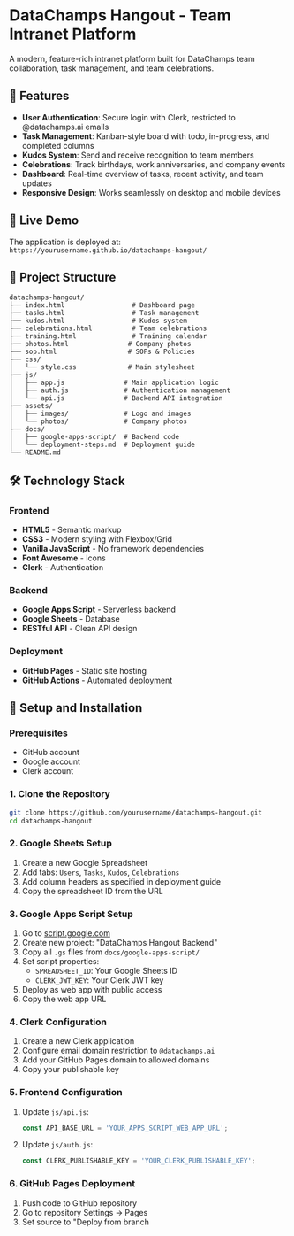# DataChamps Hangout - Team Intranet Platform

A modern, feature-rich intranet platform built for DataChamps team collaboration, task management, and team celebrations.

## 🌟 Features

- **User Authentication**: Secure login with Clerk, restricted to @datachamps.ai emails
- **Task Management**: Kanban-style board with todo, in-progress, and completed columns
- **Kudos System**: Send and receive recognition to team members
- **Celebrations**: Track birthdays, work anniversaries, and company events
- **Dashboard**: Real-time overview of tasks, recent activity, and team updates
- **Responsive Design**: Works seamlessly on desktop and mobile devices

## 🚀 Live Demo

The application is deployed at: `https://yourusername.github.io/datachamps-hangout/`

## 📁 Project Structure

```
datachamps-hangout/
├── index.html                 # Dashboard page
├── tasks.html                 # Task management
├── kudos.html                 # Kudos system
├── celebrations.html          # Team celebrations
├── training.html              # Training calendar
├── photos.html               # Company photos
├── sop.html                  # SOPs & Policies
├── css/
│   └── style.css             # Main stylesheet
├── js/
│   ├── app.js               # Main application logic
│   ├── auth.js              # Authentication management
│   └── api.js               # Backend API integration
├── assets/
│   ├── images/              # Logo and images
│   └── photos/              # Company photos
├── docs/
│   ├── google-apps-script/  # Backend code
│   └── deployment-steps.md  # Deployment guide
└── README.md
```

## 🛠️ Technology Stack

### Frontend
- **HTML5** - Semantic markup
- **CSS3** - Modern styling with Flexbox/Grid
- **Vanilla JavaScript** - No framework dependencies
- **Font Awesome** - Icons
- **Clerk** - Authentication

### Backend
- **Google Apps Script** - Serverless backend
- **Google Sheets** - Database
- **RESTful API** - Clean API design

### Deployment
- **GitHub Pages** - Static site hosting
- **GitHub Actions** - Automated deployment

## 🔧 Setup and Installation

### Prerequisites
- GitHub account
- Google account
- Clerk account

### 1. Clone the Repository
```bash
git clone https://github.com/yourusername/datachamps-hangout.git
cd datachamps-hangout
```

### 2. Google Sheets Setup
1. Create a new Google Spreadsheet
2. Add tabs: `Users`, `Tasks`, `Kudos`, `Celebrations`
3. Add column headers as specified in deployment guide
4. Copy the spreadsheet ID from the URL

### 3. Google Apps Script Setup
1. Go to [script.google.com](https://script.google.com)
2. Create new project: "DataChamps Hangout Backend"
3. Copy all `.gs` files from `docs/google-apps-script/`
4. Set script properties:
   - `SPREADSHEET_ID`: Your Google Sheets ID
   - `CLERK_JWT_KEY`: Your Clerk JWT key
5. Deploy as web app with public access
6. Copy the web app URL

### 4. Clerk Configuration
1. Create a new Clerk application
2. Configure email domain restriction to `@datachamps.ai`
3. Add your GitHub Pages domain to allowed domains
4. Copy your publishable key

### 5. Frontend Configuration
1. Update `js/api.js`:
   ```javascript
   const API_BASE_URL = 'YOUR_APPS_SCRIPT_WEB_APP_URL';
   ```

2. Update `js/auth.js`:
   ```javascript
   const CLERK_PUBLISHABLE_KEY = 'YOUR_CLERK_PUBLISHABLE_KEY';
   ```

### 6. GitHub Pages Deployment
1. Push code to GitHub repository
2. Go to repository Settings → Pages
3. Set source to "Deploy from branch

